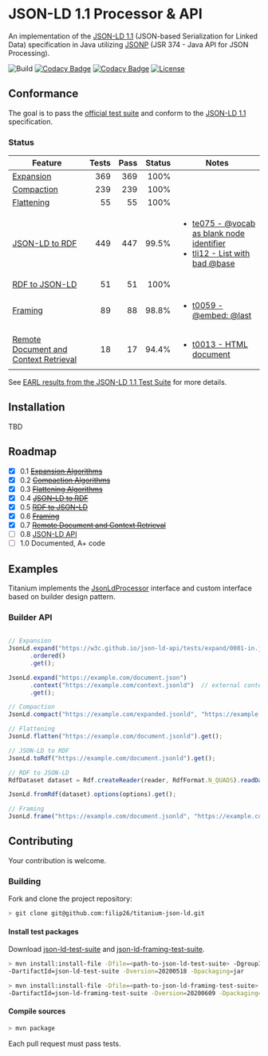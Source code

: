 # JSON-LD 1.1 Processor & API

An implementation of the [JSON-LD 1.1](https://www.w3.org/TR/json-ld/) (JSON-based Serialization for Linked Data) specification in Java utilizing [JSONP](https://javaee.github.io/jsonp/) (JSR 374 - Java API for JSON Processing).

![Build](https://github.com/filip26/titanium-json-ld/workflows/Java%20CI%20with%20Maven/badge.svg)
[![Codacy Badge](https://app.codacy.com/project/badge/Grade/c530c6b43b0243c08ce81521c5b4cf6a)](https://www.codacy.com/manual/filip26/titanium-json-ld?utm_source=github.com&amp;utm_medium=referral&amp;utm_content=filip26/titanium-json-ld&amp;utm_campaign=Badge_Grade)
[![Codacy Badge](https://app.codacy.com/project/badge/Coverage/c530c6b43b0243c08ce81521c5b4cf6a)](https://www.codacy.com/manual/filip26/titanium-json-ld?utm_source=github.com&amp;utm_medium=referral&amp;utm_content=filip26/titanium-json-ld&amp;utm_campaign=Badge_Coverage)
[![License](https://img.shields.io/badge/License-Apache%202.0-blue.svg)](https://opensource.org/licenses/Apache-2.0)

## Conformance

The goal is to pass the [official test suite](https://github.com/w3c/json-ld-api/tree/master/tests) and conform to the [JSON-LD 1.1](https://www.w3.org/TR/json-ld/)  specification.

### Status

 | Feature | Tests | Pass | Status | Notes |
 | --- | ---: | ---: | ---: | --- |
| [Expansion](https://www.w3.org/TR/json-ld/#expanded-document-form) | 369 |  369 | 100% | |
| [Compaction](https://www.w3.org/TR/json-ld/#compacted-document-form) | 239 | 239 | 100% | |
| [Flattening](https://www.w3.org/TR/json-ld/#flattened-document-form) | 55 | 55 | 100% | |
| [JSON-LD to RDF](https://www.w3.org/TR/json-ld/#relationship-to-rdf) | 449 | 447 | 99.5% | <ul><li>[te075 - @vocab as blank node identifier](https://w3c.github.io/json-ld-api/tests/toRdf-manifest#te075)</li><li>[tli12 - List with bad @base](https://w3c.github.io/json-ld-api/tests/toRdf-manifest#tli12)</li></ul> |
| [RDF to JSON-LD](https://www.w3.org/TR/json-ld/#relationship-to-rdf) | 51 | 51  | 100% | |
| [Framing](https://www.w3.org/TR/json-ld11-framing/#framing) | 89 | 88 | 98.8% | <ul><li>[t0059 - @embed: @last](https://w3c.github.io/json-ld-framing/tests/frame-manifest#t0059)</li></ul> |
| [Remote Document and Context Retrieval](https://www.w3.org/TR/json-ld11-api/#remote-document-and-context-retrieval) | 18 | 17 | 94.4% | <ul><li>[t0013 - HTML document](https://w3c.github.io/json-ld-api/tests/remote-doc-manifest#t0013)</li></ul> |

See [EARL results from the JSON-LD 1.1 Test Suite](https://w3c.github.io/json-ld-api/reports/#subj_Titanium_JSON_LD_Java) for more details.

## Installation

TBD

## Roadmap

- [x] 0.1 ~~[Expansion Algorithms](https://www.w3.org/TR/json-ld11-api/#expansion-algorithms)~~
- [x] 0.2 ~~[Compaction Algorithms](https://www.w3.org/TR/json-ld11-api/#compaction-algorithms)~~
- [x] 0.3 ~~[Flattening Algorithms](https://www.w3.org/TR/json-ld11-api/#flattening-algorithms)~~
- [x] 0.4 ~~[JSON-LD to RDF](https://www.w3.org/TR/json-ld11-api/#deserialize-json-ld-to-rdf-algorithm)~~
- [x] 0.5 ~~[RDF to JSON-LD](https://www.w3.org/TR/json-ld11-api/#serialize-rdf-as-json-ld-algorithm)~~
- [x] 0.6 ~~[Framing](https://www.w3.org/TR/json-ld11-framing/)~~
- [x] 0.7 ~~[Remote Document and Context Retrieval](https://www.w3.org/TR/json-ld11-api/#remote-document-and-context-retrieval)~~
- [ ] 0.8 [JSON-LD API](https://www.w3.org/TR/json-ld11-api/#the-application-programming-interface)
- [ ] 1.0 Documented, A+ code

## Examples

Titanium implements the [JsonLdProcessor](https://www.w3.org/TR/json-ld11-api/#the-jsonldprocessor-interface) interface and custom interface based on builder design pattern.

### Builder API 

```javascript

// Expansion
JsonLd.expand("https://w3c.github.io/json-ld-api/tests/expand/0001-in.jsonld")
      .ordered()
      .get();

JsonLd.expand("https://example.com/document.json")
      .context("https://example.com/context.jsonld")  // external context
      .get();

// Compaction
JsonLd.compact("https://example.com/expanded.jsonld", "https://example.com/context.jsonld").get();

// Flattening
JsonLd.flatten("https://example.com/document.jsonld").get();

// JSON-LD to RDF
JsonLd.toRdf("https://example.com/document.jsonld").get();

// RDF to JSON-LD
RdfDataset dataset = Rdf.createReader(reader, RdfFormat.N_QUADS).readDataset();

JsonLd.fromRdf(dataset).options(options).get();

// Framing
JsonLd.frame("https://example.com/document.jsonld", "https://example.com/frame.jsonld").get();

```
## Contributing

Your contribution is welcome. 

### Building

Fork and clone the project repository:

```bash
> git clone git@github.com:filip26/titanium-json-ld.git
```

#### Install test packages

Download [json-ld-test-suite](https://github.com/filip26/json-ld-api/packages/248430) and [json-ld-framing-test-suite](https://github.com/filip26/json-ld-api/packages/261048). 

```bash
> mvn install:install-file -Dfile=<path-to-json-ld-test-suite> -DgroupId=com.github.w3c \
-DartifactId=json-ld-test-suite -Dversion=20200518 -Dpackaging=jar

> mvn install:install-file -Dfile=<path-to-json-ld-framing-test-suite> -DgroupId=com.github.w3c \
-DartifactId=json-ld-framing-test-suite -Dversion=20200609 -Dpackaging=jar

```
#### Compile sources

```bash
> mvn package
```
Each pull request must pass tests.
